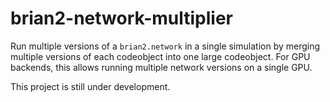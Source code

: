 # brian2-network-multiplier
Run multiple versions of a `brian2.network` in a single simulation by merging multiple versions of each codeobject into one large codeobject. For GPU backends, this allows running multiple network versions on a single GPU.

This project is still under development.
